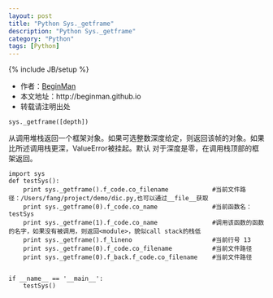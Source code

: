 ```yaml
---
layout: post
title: "Python Sys._getframe"
description: "Python Sys._getframe"
category: "Python"
tags: [Python]
---
```

{% include JB/setup %}
<ul>
    <li>作者：<a href="http://weibo.com/beginman" target="blank">BeginMan</a></li>
    <li>本文地址：http://beginman.github.io</li>
    <li>转载请注明出处</li>
</ul>
<p><code>sys._getframe([depth])</code></p>

<p>从调用堆栈返回一个框架对象。如果可选整数深度给定，则返回该帧的对象。如果比所述调用栈更深，ValueError被挂起。默认
对于深度是零，在调用栈顶部的框架返回。</p>

<pre><code>import sys
def testSys():
    print sys._getframe().f_code.co_filename            #当前文件路径：/Users/fang/project/demo/dic.py,也可以通过__file__获取
    print sys._getframe(0).f_code.co_name               #当前函数名：testSys
    print sys._getframe(1).f_code.co_name               #调用该函数的函数的名字，如果没有被调用，则返回&lt;module&gt;，貌似call stack的栈低
    print sys._getframe().f_lineno                      #当前行号 13
    print sys._getframe(0).f_code.co_filename           #当前文件路径
    print sys._getframe(0).f_back.f_code.co_filename    #当前文件路径


if __name__ == '__main__':
    testSys()
</code></pre>
